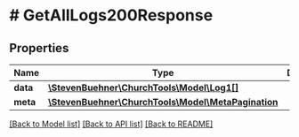 # # GetAllLogs200Response

## Properties

Name | Type | Description | Notes
------------ | ------------- | ------------- | -------------
**data** | [**\StevenBuehner\ChurchTools\Model\Log1[]**](Log1.md) |  | [optional]
**meta** | [**\StevenBuehner\ChurchTools\Model\MetaPagination**](MetaPagination.md) |  | [optional]

[[Back to Model list]](../../README.md#models) [[Back to API list]](../../README.md#endpoints) [[Back to README]](../../README.md)
